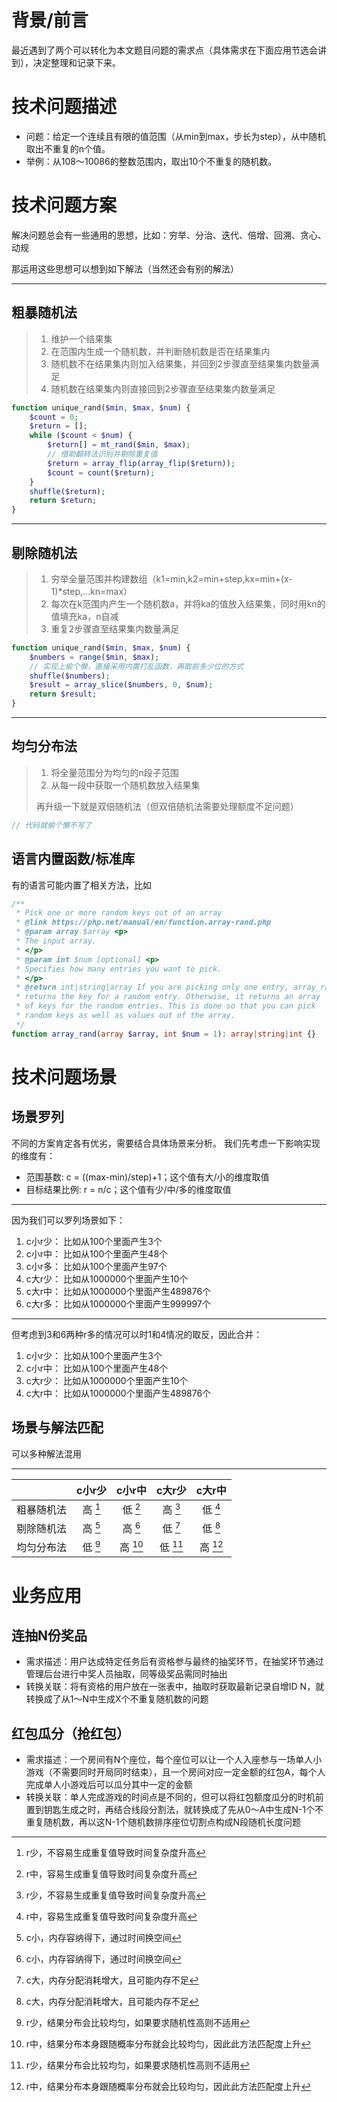 # 背景/前言

最近遇到了两个可以转化为本文题目问题的需求点（具体需求在下面应用节选会讲到），决定整理和记录下来。

# 技术问题描述

- 问题：给定一个连续且有限的值范围（从min到max，步长为step），从中随机取出不重复的n个值。
- 举例：从108～10086的整数范围内，取出10个不重复的随机数。

# 技术问题方案

解决问题总会有一些通用的思想，比如：穷举、分治、迭代、倍增、回溯、贪心、动规

那运用这些思想可以想到如下解法（当然还会有别的解法）

---

## 粗暴随机法

> 1. 维护一个结果集
> 2. 在范围内生成一个随机数，并判断随机数是否在结果集内
> 3. 随机数不在结果集内则加入结果集，并回到2步骤直至结果集内数量满足
> 4. 随机数在结果集内则直接回到2步骤直至结果集内数量满足

```php
function unique_rand($min, $max, $num) {
    $count = 0;
    $return = [];
    while ($count < $num) {
        $return[] = mt_rand($min, $max);
        // 借助翻转法识别并剔除重复值
        $return = array_flip(array_flip($return));
        $count = count($return);
    }
    shuffle($return);
    return $return;
}
```

---

## 剔除随机法

> 1. 穷举全量范围并构建数组（k1=min,k2=min+step,kx=min+(x-1)*step,...kn=max）
> 2. 每次在k范围内产生一个随机数a，并将ka的值放入结果集，同时用kn的值填充ka，n自减
> 3. 重复2步骤直至结果集内数量满足

```php
function unique_rand($min, $max, $num) {
    $numbers = range($min, $max);
    // 实现上偷个懒，直接采用内置打乱函数，再取前多少位的方式
    shuffle($numbers);
    $result = array_slice($numbers, 0, $num);
    return $result;
}
```

---

## 均匀分布法

> 1. 将全量范围分为均匀的n段子范围
> 2. 从每一段中获取一个随机数放入结果集
>
> 再升级一下就是双倍随机法（但双倍随机法需要处理额度不足问题）

```php
// 代码就偷个懒不写了
```

## 语言内置函数/标准库

有的语言可能内置了相关方法，比如

```php
/**
 * Pick one or more random keys out of an array
 * @link https://php.net/manual/en/function.array-rand.php
 * @param array $array <p>
 * The input array.
 * </p>
 * @param int $num [optional] <p>
 * Specifies how many entries you want to pick.
 * </p>
 * @return int|string|array If you are picking only one entry, array_rand
 * returns the key for a random entry. Otherwise, it returns an array
 * of keys for the random entries. This is done so that you can pick
 * random keys as well as values out of the array.
 */
function array_rand(array $array, int $num = 1): array|string|int {}
```

# 技术问题场景

## 场景罗列

不同的方案肯定各有优劣，需要结合具体场景来分析。
我们先考虑一下影响实现的维度有：

- 范围基数: c = ((max-min)/step)+1；这个值有大/小的维度取值
- 目标结果比例: r = n/c；这个值有少/中/多的维度取值

---

因为我们可以罗列场景如下：

1. c小r少： 比如从100个里面产生3个
2. c小r中： 比如从100个里面产生48个
3. c小r多： 比如从100个里面产生97个
4. c大r少： 比如从1000000个里面产生10个
5. c大r中： 比如从1000000个里面产生489876个
6. c大r多： 比如从1000000个里面产生999997个

---

但考虑到3和6两种r多的情况可以时1和4情况的取反，因此合并：

1. c小r少： 比如从100个里面产生3个
2. c小r中： 比如从100个里面产生48个
3. c大r少： 比如从1000000个里面产生10个
4. c大r中： 比如从1000000个里面产生489876个

## 场景与解法匹配

可以多种解法混用

---

|        |  c小r少   |  c小r中  |  c大r少  |  c大r中  |
|:------:|:-------:|:------:|:------:|:------:|
| 粗暴随机法  | 高 [^1]  | 低 [^2] | 高 [^1] | 低 [^2] |
| 剔除随机法  | 高️ [^3] | 高 [^3] | 低 [^4] | 低 [^4] |
| 均匀分布法  | 低️ [^5] | 高 [^6] | 低 [^5] | 高 [^6] |

[^1]: r少，不容易生成重复值导致时间复杂度升高

[^2]: r中，容易生成重复值导致时间复杂度升高

[^3]: c小，内存容纳得下，通过时间换空间

[^4]: c大，内存分配消耗增大，且可能内存不足

[^5]: r少，结果分布会比较均匀，如果要求随机性高则不适用

[^6]: r中，结果分布本身跟随概率分布就会比较均匀，因此此方法匹配度上升

# 业务应用

## 连抽N份奖品

- 需求描述：用户达成特定任务后有资格参与最终的抽奖环节，在抽奖环节通过管理后台进行中奖人员抽取，同等级奖品需同时抽出
- 转换关联：将有资格的用户放在一张表中，抽取时获取最新记录自增ID N，就转换成了从1～N中生成X个不重复随机数的问题

## 红包瓜分（抢红包）

- 需求描述：一个房间有N个座位，每个座位可以让一个人入座参与一场单人小游戏（不需要同时开局同时结束），且一个房间对应一定金额的红包A，每个人完成单人小游戏后可以瓜分其中一定的金额
- 转换关联：单人完成游戏的时间点是不同的，但可以将红包额度瓜分的时机前置到钥匙生成之时，再结合线段分割法，就转换成了先从0～A中生成N-1个不重复随机数，再以这N-1个随机数排序座位切割点构成N段随机长度问题